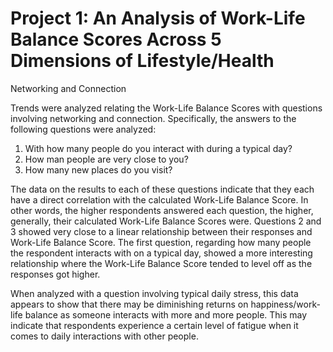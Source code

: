 # Project 1: An Analysis of Work-Life Balance Scores Across 5 Dimensions of Lifestyle/Health

Networking and Connection

Trends were analyzed relating the Work-Life Balance Scores with questions involving networking and connection. Specifically, the answers to the following questions were analyzed:

1.	With how many people do you interact with during a typical day?
2.	How man people are very close to you?
3.	How many new places do you visit?

The data on the results to each of these questions indicate that they each have a direct correlation with the calculated Work-Life Balance Score. In other words, the higher respondents answered each question, the higher, generally, their calculated Work-Life Balance Scores were. Questions 2 and 3 showed very close to a linear relationship between their responses and Work-Life Balance Score. The first question, regarding how many people the respondent interacts with on a typical day, showed a more interesting relationship where the Work-Life Balance Score tended to level off as the responses got higher.

When analyzed with a question involving typical daily stress, this data appears to show that there may be diminishing returns on happiness/work-life balance as someone interacts with more and more people. This may indicate that respondents experience a certain level of fatigue when it comes to daily interactions with other people.